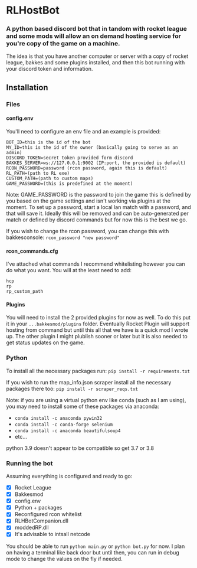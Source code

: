 # RLHostBot

### A python based discord bot that in tandom with rocket league and some mods will allow an on demand hosting service for you're copy of the game on a machine. 

The idea is that you have another computer or server with a copy of rocket league, bakkes and some plugins installed, and then this bot running with your discord token and information.


## Installation

### Files

  #### config.env

  You'll need to configure an env file and an example is provided:
  ```
  BOT_ID=this is the id of the bot
  MY_ID=this is the id of the owner (basically going to serve as an admin)
  DISCORD_TOKEN=secret token provided form discord
  BAKKES_SERVER=ws://127.0.0.1:9002 (IP:port, the provided is default)
  RCON_PASSWORD=password (rcon password, again this is default)
  RL_PATH=(path to RL exe)
  CUSTOM_PATH=(path to custom maps)
  GAME_PASSWORD=(this is predefined at the moment)
  ```
  Note: GAME_PASSWORD is the password to join the game
  this is defined by you based on the game settings and isn't working via
  plugins at the moment. To set up a password, start a local lan match with
  a password, and that will save it. Ideally this will be removed and can be
  auto-generated per match or defined by discord commands but for now this is
  the best we go.

  If you wish to change the rcon password, you can change this with bakkesconsole:
  `rcon_password "new password"`

  #### rcon_commands.cfg
  I've attached what commands I recommend whitelisting however you can do what you want. 
  You will at the least need to add:
  ```
  hcp
  rp
  rp_custom_path
  ```

  #### Plugins
  You will need to install the 2 provided plugins for now as well. To do this
  put it in your `...bakkesmod/plugins` folder. Eventually Rocket Plugin will support
  hosting from command but until this all that we have is a quick mod I wrote up.
  The other plugin I might plublish sooner or later but it is also needed to get status
  updates on the game.

### Python
To install all the necessary packages run:
`pip install -r requirements.txt`

If you wish to run the map_info.json scraper install all the necessary packages there too:
`pip install -r scraper_reqs.txt`

Note: if you are using a virtual python env like conda (such as I am using),
you may need to install some of these packages via anaconda:
- `conda install -c anaconda pywin32`
- `conda install -c conda-forge selenium`
- `conda install -c anaconda beautifulsoup4`
- etc...

python 3.9 doesn't appear to be compatible so get 3.7 or 3.8

### Running the bot
Assuming everything is configured and ready to go:
- [x] Rocket League
- [x] Bakkesmod
- [x] config.env
- [x] Python + packages 
- [x] Reconfigured rcon whitelist
- [x] RLHBotCompanion.dll
- [x] moddedRP.dll
- [x] It's advisable to intsall netcode

You should be able to run `python main.py` or `python bot.py` for now.
I plan on having a terminal like back door but until then, you can run in debug mode
to change the values on the fly if needed. 
